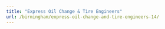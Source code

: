 ```yaml
---
title: "Express Oil Change & Tire Engineers"
url: /birmingham/express-oil-change-and-tire-engineers-14/
---
```


